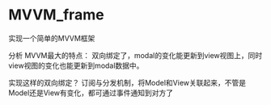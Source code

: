 # MVVM_frame
实现一个简单的MVVM框架


分析
MVVM最大的特点： 双向绑定了，modal的变化能更新到view视图上，同时view视图的变化也能更新到modal数据中。

实现这样的双向绑定？  订阅与分发机制，将Model和View关联起来，不管是Model还是View有变化，都可通过事件通知到对方了
